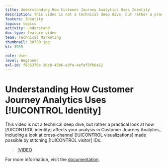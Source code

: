 ```yaml
---
title: Understanding How Customer Journey Analytics Uses Identity
description: This video is not a technical deep dive, but rather a practical look at how identity affects your analysis in Adobe Customer Journey Analytics, including a look at cross-channel visualizations made possible by stitching visitor IDs.
feature: Identity
topics: topics
activity: understand
doc-type: feature video
team: Technical Marketing
thumbnail: 30750.jpg
kt: 3955

role: User
level: Beginner
exl-id: f835376c-36b8-45b6-a3fe-4efaf5fb6a12
---
```

# Understanding How Customer Journey Analytics Uses [!UICONTROL Identity]

This video is not a technical deep dive, but rather a practical look at how [!UICONTROL identity] affects your analysis in Customer Journey Analytics, including a look at cross-channel [!UICONTROL visualizations] made possible by stitching [!UICONTROL visitor] IDs.

>[!VIDEO](https://video.tv.adobe.com/v/30750/?quality=12&enable10seconds=on&speedcontrol=on)

For more information, visit the [documentation](https://docs.adobe.com/content/help/en/analytics-platform/using/cja-landing.html).
